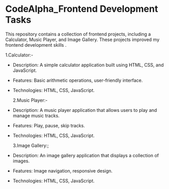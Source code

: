 # CodeAlpha_Frontend Development Tasks
This repository contains a collection of frontend projects, including a Calculator, Music Player, and Image Gallery. These projects improved my frontend development skills .
 
 1.Calculator:-
- Description: A simple calculator application built using HTML, CSS, and JavaScript.
- Features: Basic arithmetic operations, user-friendly interface.
- Technologies: HTML, CSS, JavaScript.

  2.Music Player:-
- Description: A music player application that allows users to play and manage music tracks.
- Features: Play, pause, skip tracks.
- Technologies: HTML, CSS, JavaScript.

  3.Image Gallery:;
- Description: An image gallery application that displays a collection of images.
- Features: Image navigation, responsive design.
- Technologies: HTML, CSS, JavaScript.

